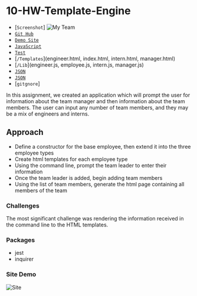 # 10-HW-Template-Engine

* [`Screenshot`] ![My Team](./ScreenShot.png)
* [`Git Hub`](https://github.com/hannalip/10-HW-Template-Engine)
* [`Demo Site`](https://hannalip.github.io/10-HW-Template-Engine/)
* [`JavaScript`](app.js)
* [`Test`](..test.js)
* [`/Templates`](engineer.html, index.html, intern.html, manager.html)
* [`/Lib`](engineer.js, employee.js, intern.js, manager.js)
* [`JSON`](package.json)
* [`JSON`](package-lock.json)
* [`gitgnore`]

In this assignment, we created an application which will prompt the user for information about the team manager and then information about the team members. The user can input any number of team members, and they may be a mix of engineers and interns.

## Approach

* Define a constructor for the base employee, then extend it into the three employee types
* Create html templates for each employee type
* Using the command line, prompt the team leader to enter their information
* Once the team leader is added, begin adding team members
* Using the list of team members, generate the html page containing all members of the team

### Challenges
The most significant challenge was rendering the information received in the command line to the HTML templates.

### Packages
* jest
* inquirer

### Site Demo
![Site](./demo.gif)

